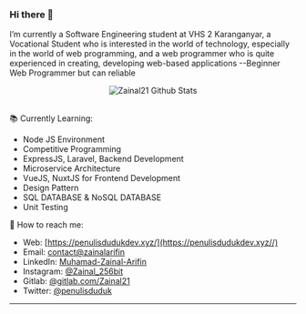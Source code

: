 ### Hi there 👋

I’m currently a Software Engineering student at VHS 2 Karanganyar, a Vocational Student who is interested in the world of technology, especially in the world of web programming, and a web programmer who is quite experienced in creating, developing web-based applications --Beginner Web Programmer but can reliable

<div align="center">
  <img src="https://github-readme-stats.vercel.app/api?username=zainal21&show_icons=true&theme=dracula" alt="Zainal21 Github Stats">
</div>
<br>


 📚 Currently Learning:
- Node JS Environment
- Competitive Programming
- ExpressJS, Laravel, Backend Development
- Microservice Architecture
- VueJS, NuxtJS for Frontend Development
- Design Pattern
- SQL DATABASE & NoSQL DATABASE
- Unit Testing 

🚀 How to reach me:
- Web: [https://penulisdudukdev.xyz/](https://penulisdudukdev.xyz//)
- Email: [contact@zainalarifin](mailto:zainalarifin080718@gmail.com)
- LinkedIn: [Muhamad-Zainal-Arifin](https://www.linkedin.com/in/muhammad-zainal-arifin-3092a1198/)
- Instagram: [@Zainal_256bit](https://instagram.com/Zainal_256bit)
- Gitlab: [@gitlab.com/Zainal21](https://twitter.com/Penulisduduk)
- Twitter: [@penulisduduk](https://twitter.com/Penulisduduk)

---
